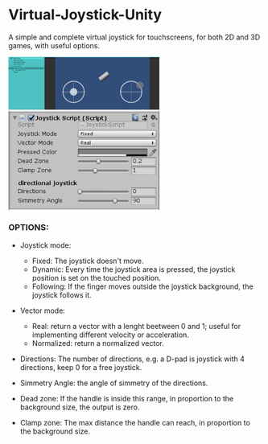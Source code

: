 # Virtual-Joystick-Unity
A simple and complete virtual joystick for touchscreens, for both 2D and 3D games, with useful options.

<img src="https://raw.githubusercontent.com/MarcoFazioRandom/Virtual-Joystick-Unity/master/preview_1.png" width="300">

<img src="https://raw.githubusercontent.com/MarcoFazioRandom/Virtual-Joystick-Unity/master/preview_2.png" width="300">

### OPTIONS:  

- Joystick mode: 
	- Fixed: The joystick doesn't move. 
	- Dynamic: Every time the joystick area is pressed, the joystick position is set on the touched position. 
	- Following: If the finger moves outside the joystick background, the joystick follows it.  

- Vector mode: 
	- Real: return a vector with a lenght beetween 0 and 1; useful for implementing different velocity or acceleration.  
	- Normalized: return a normalized vector. 

- Directions: The number of directions, e.g. a D-pad is joystick with 4 directions, keep 0 for a free joystick.  
- Simmetry Angle: the angle of simmetry of the directions.  

- Dead zone: If the handle is inside this range, in proportion to the background size, the output is zero.

- Clamp zone: The max distance the handle can reach, in proportion to the background size. 
